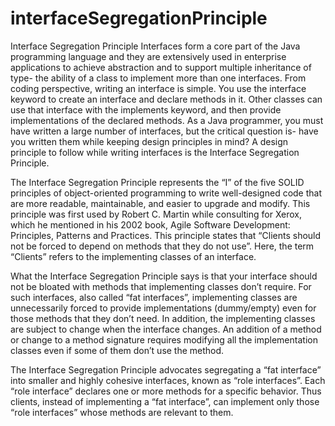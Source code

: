 # interfaceSegregationPrinciple
Interface Segregation Principle
Interfaces form a core part of the Java programming language and they are extensively used in enterprise applications to achieve abstraction and to support multiple inheritance of type- the ability of a class to implement more than one interfaces. From coding perspective, writing an interface is simple. You use the interface keyword to create an interface and declare methods in it. Other classes can use that interface with the implements keyword, and then provide implementations of the declared methods. As a Java programmer, you must have written a large number of interfaces, but the critical question is- have you written them while keeping design principles in mind? A design principle to follow while writing interfaces is the Interface Segregation Principle.

The Interface Segregation Principle represents the “I” of the five SOLID principles of object-oriented programming to write well-designed code that are more readable, maintainable, and easier to upgrade and modify. This principle was first used by Robert C. Martin while consulting for Xerox, which he mentioned in his 2002 book, Agile Software Development: Principles, Patterns and Practices. This principle states that “Clients should not be forced to depend on methods that they do not use”. Here, the term “Clients” refers to the implementing classes of an interface.

What the Interface Segregation Principle says is that your interface should not be bloated with methods that implementing classes don’t require. For such interfaces, also called “fat interfaces”, implementing classes are unnecessarily forced to provide implementations (dummy/empty) even for those methods that they don’t need. In addition, the implementing classes are subject to change when the interface changes. An addition of a method or change to a method signature requires modifying all the implementation classes even if some of them don’t use the method.

The Interface Segregation Principle advocates segregating a “fat interface” into smaller and highly cohesive interfaces, known as “role interfaces”. Each “role interface” declares one or more methods for a specific behavior. Thus clients, instead of implementing a “fat interface”, can implement only those “role interfaces” whose methods are relevant to them.
